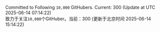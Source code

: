 Committed to Following `10,000` GitHubers. Current: <!-- FOLLOWING_COUNT -->300<!-- FOLLOWING_COUNT --> (Update at UTC <!-- LAST_UPDATED -->2025-06-14 07:14:22<!-- LAST_UPDATED -->)<br>
致力于关注`10,000`个GitHuber。当前：<!-- FOLLOWING_COUNT -->300<!-- FOLLOWING_COUNT --> (更新于北京时间 <!-- LAST_UPDATED_CST -->2025-06-14 15:14:22<!-- LAST_UPDATED_CST -->)
